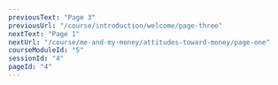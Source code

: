 ```yaml
---
previousText: "Page 3"
previousUrl: "/course/introduction/welcome/page-three"
nextText: "Page 1"
nextUrl: "/course/me-and-my-money/attitudes-toward-money/page-one"
courseModuleId: "5"
sessionId: "4"
pageId: "4"
---
```



